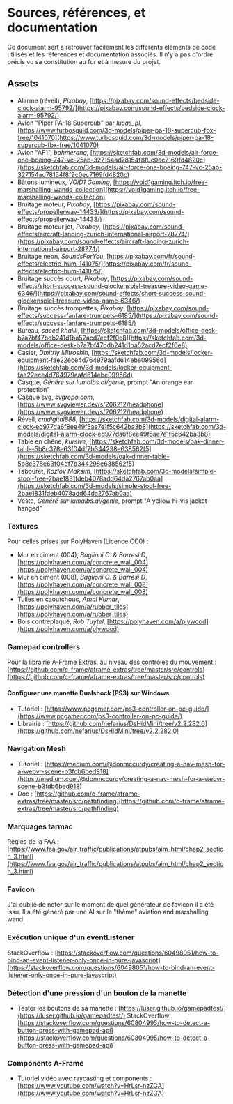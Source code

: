 # Sources, références, et documentation

Ce document sert à retrouver facilement les différents éléments de code utilisés et les références et documentation associés. Il n'y a pas d'ordre précis vu sa constitution au fur et à mesure du projet.

## Assets

- Alarme (réveil), *Pixabay*, [https://pixabay.com/sound-effects/bedside-clock-alarm-95792/](https://pixabay.com/sound-effects/bedside-clock-alarm-95792/)
- Avion "Piper PA-18 Supercub" par *lucas_pl*, [https://www.turbosquid.com/3d-models/piper-pa-18-supercub-fbx-free/1041070](https://www.turbosquid.com/3d-models/piper-pa-18-supercub-fbx-free/1041070)
- Avion "AF1", *bohmerang*, [https://sketchfab.com/3d-models/air-force-one-boeing-747-vc-25ab-327154ad78154f8f9c0ec7169fd4820c](https://sketchfab.com/3d-models/air-force-one-boeing-747-vc-25ab-327154ad78154f8f9c0ec7169fd4820c)
- Bâtons lumineux, *VOiD1 Gaming*, [https://void1gaming.itch.io/free-marshalling-wands-collection](https://void1gaming.itch.io/free-marshalling-wands-collection)
- Bruitage moteur, *Pixabay*, [https://pixabay.com/sound-effects/propellerwav-14433/](https://pixabay.com/sound-effects/propellerwav-14433/)
- Bruitage moteur jet, *Pixabay*, [https://pixabay.com/sound-effects/aircraft-landing-zurich-international-airport-28774/](https://pixabay.com/sound-effects/aircraft-landing-zurich-international-airport-28774/)
- Bruitage neon, *SoundsForYou*, [https://pixabay.com/fr/sound-effects/electric-hum-141075/](https://pixabay.com/fr/sound-effects/electric-hum-141075/)
- Bruitage succès court, *Pixabay*, [https://pixabay.com/sound-effects/short-success-sound-glockenspiel-treasure-video-game-6346/](https://pixabay.com/sound-effects/short-success-sound-glockenspiel-treasure-video-game-6346/)
- Bruitage succès trompettes, *Pixabay*, [https://pixabay.com/sound-effects/success-fanfare-trumpets-6185/](https://pixabay.com/sound-effects/success-fanfare-trumpets-6185/)
- Bureau, *saeed khalili*, [https://sketchfab.com/3d-models/office-desk-b7a7bf47bdb241d1ba52acd7ecf2f0e8](https://sketchfab.com/3d-models/office-desk-b7a7bf47bdb241d1ba52acd7ecf2f0e8)
- Casier, *Dmitriy Mitroshin*, [https://sketchfab.com/3d-models/locker-equipment-fae22ece4d764979aafd614ebe09956d](https://sketchfab.com/3d-models/locker-equipment-fae22ece4d764979aafd614ebe09956d)
- Casque, *Généré sur lumalbs.ai/genie*, prompt "An orange ear protection"
- Casque svg, *svgrepo.com*, [https://www.svgviewer.dev/s/206212/headphone](https://www.svgviewer.dev/s/206212/headphone)
- Réveil, *cmdigital888*, [https://sketchfab.com/3d-models/digital-alarm-clock-ed977da6f8ee49f5ae7e1f5c642ba3b8](https://sketchfab.com/3d-models/digital-alarm-clock-ed977da6f8ee49f5ae7e1f5c642ba3b8)
- Table en chêne, *kursive*, [https://sketchfab.com/3d-models/oak-dinner-table-5b8c378e63f04df7b344298e638562f5](https://sketchfab.com/3d-models/oak-dinner-table-5b8c378e63f04df7b344298e638562f5)
- Tabouret, *Kozlov Maksim*, [https://sketchfab.com/3d-models/simple-stool-free-2bae1831fdeb4078add64da2767ab0aa](https://sketchfab.com/3d-models/simple-stool-free-2bae1831fdeb4078add64da2767ab0aa)
- Veste, *Généré sur lumalbs.ai/genie*, prompt "A yellow hi-vis jacket hanged" 

### Textures
Pour celles prises sur PolyHaven (Licence CC0) :
- Mur en ciment (004), *Baglioni C. & Barresi D*, [https://polyhaven.com/a/concrete_wall_004](https://polyhaven.com/a/concrete_wall_004)
- Mur en ciment (008), *Baglioni C. & Barresi D*, [https://polyhaven.com/a/concrete_wall_008](https://polyhaven.com/a/concrete_wall_008)
- Tuiles en caoutchouc, *Amal Kumar*, [https://polyhaven.com/a/rubber_tiles](https://polyhaven.com/a/rubber_tiles)
- Bois contreplaqué, *Rob Tuytel*, [https://polyhaven.com/a/plywood](https://polyhaven.com/a/plywood)

### Gamepad controllers
Pour la librairie A-Frame Extras, au niveau des contrôles du mouvement : [https://github.com/c-frame/aframe-extras/tree/master/src/controls](https://github.com/c-frame/aframe-extras/tree/master/src/controls)

#### Configurer une manette Dualshock (PS3) sur Windows
- Tutoriel : [https://www.pcgamer.com/ps3-controller-on-pc-guide/](https://www.pcgamer.com/ps3-controller-on-pc-guide/)
- Librairie : [https://github.com/nefarius/DsHidMini/tree/v2.2.282.0](https://github.com/nefarius/DsHidMini/tree/v2.2.282.0)

### Navigation Mesh
- Tutoriel : [https://medium.com/@donmccurdy/creating-a-nav-mesh-for-a-webvr-scene-b3fdb6bed918](https://medium.com/@donmccurdy/creating-a-nav-mesh-for-a-webvr-scene-b3fdb6bed918)
- Doc : [https://github.com/c-frame/aframe-extras/tree/master/src/pathfinding](https://github.com/c-frame/aframe-extras/tree/master/src/pathfinding)

### Marquages tarmac
Règles de la FAA : [https://www.faa.gov/air_traffic/publications/atpubs/aim_html/chap2_section_3.html](https://www.faa.gov/air_traffic/publications/atpubs/aim_html/chap2_section_3.html)

### Favicon
J'ai oublié de noter sur le moment de quel générateur de favicon il a été issu. Il a été généré par une AI sur le "thème" aviation and marshalling wand.

### Exécution unique d'un eventListener 
StackOverflow : [https://stackoverflow.com/questions/60498051/how-to-bind-an-event-listener-only-once-in-pure-javascript](https://stackoverflow.com/questions/60498051/how-to-bind-an-event-listener-only-once-in-pure-javascript)

### Détection d'une pression d'un bouton de la manette
- Tester les boutons de sa manette : [https://luser.github.io/gamepadtest/](https://luser.github.io/gamepadtest/)
StackOverflow : [https://stackoverflow.com/questions/60804995/how-to-detect-a-button-press-with-gamepad-api](https://stackoverflow.com/questions/60804995/how-to-detect-a-button-press-with-gamepad-api)

### Components A-Frame
- Tutoriel vidéo avec raycasting et components : [https://www.youtube.com/watch?v=HrLsr-nzZGA](https://www.youtube.com/watch?v=HrLsr-nzZGA)